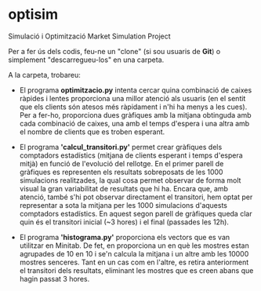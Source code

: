 # optisim
Simulació i Optimització Market Simulation Project 

Per a fer ús dels codis, feu-ne un "clone" (si sou usuaris de **Git**) o simplement "descarregueu-los" en una carpeta.

A la carpeta, trobareu:

* El programa **optimitzacio.py** intenta cercar quina combinació de caixes ràpides i lentes proporciona una millor atenció als usuaris (en el sentit que els clients són atesos més ràpidament i n'hi ha menys a les cues). Per a fer-ho, proporciona dues gràfiques amb la mitjana obtinguda amb cada combinació de caixes, una amb el temps d'espera i una altra amb el nombre de clients que es troben esperant.

* El programa **'calcul_transitori.py'** permet crear gràfiques dels comptadors estadístics (mitjana de clients esperant i temps d'espera mitjà) en funció de l'evolució del rellotge. En el primer parell de gràfiques es representen els resultats sobreposats de les 1000 simulacions realitzades, la qual cosa permet observar de forma molt visual la gran variabilitat de resultats que hi ha. Encara que, amb atenció, també s'hi pot observar directament el transitori, hem optat per representar a sota la mitjana per les 1000 simulacions d'aquests comptadors estadístics. En aquest segon parell de gràfiques queda clar quin és el transitori inicial (~3 hores) i el final (passades les 12h).
* El programa **'histograma.py'** proporciona els vectors que es van utilitzar en Minitab. De fet, en proporciona un en què les mostres estan agrupades de 10 en 10 i se'n calcula la mitjana i un altre amb les 10000 mostres senceres. Tant en un cas com en l'altre, es retira anteriorment el transitori dels resultats, eliminant les mostres que es creen abans que hagin passat 3 hores.
